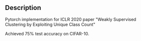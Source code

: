 ## Description

Pytorch implementation for ICLR 2020 paper "Weakly Supervised Clustering by Exploiting Unique Class Count"

Achieved 75% test accuracy on CIFAR-10.